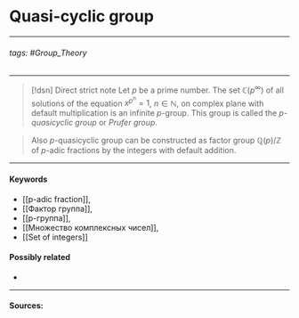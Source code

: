 # Quasi-cyclic group
***
###### tags: #Group_Theory 
***
>[!dsn] Direct strict note
>Let $p$ be a prime number. The set $\mathbb{C}(p^{\infty})$ of all solutions of the equation $x^{p^{n}}=1$, $n\in\mathbb{N}$, on complex plane with default multiplication is an infinite $p$-group. This group is called the *$p$-quasicyclic group* or *Prufer group*.

>Also $p$-quasicyclic group can be constructed as factor group $\mathbb{Q}(p)/\mathbb{Z}$ of $p$-adic fractions by the integers with default addition.
***
#### Keywords
- [[p-adic fraction]],
- [[Фактор группа]],
- [[p-группа]],
- [[Множество комплексных чисел]],
- [[Set of integers]]
#### Possibly related
- 
***
#### Sources: